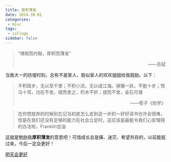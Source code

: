 ```yaml
---
title: 厚积薄发
date: 2014-10-01
categories:
 - misc
tags:
 - college
sidebar: false
---
```


> “博观而约取，厚积而薄发”
>
> <p align="right">——苏轼</p>

当我大一的彷徨时刻，总有不是家人、胜似家人的欢欢姐姐给我鼓励。以下：

> 不积跬步，无以至千里；不积小流，无以成江海。骐骥一跃，不能十步；驽马十驾，功在不舍。锲而舍之，朽木不折；锲而不舍，金石可镂
>
> <p align="right">——荀子《劝学》</p>

> 在你想放弃的时候别忘记当初是怎么走到这一步的～好好读书也许会很难，但是在我们还没有足够的能力在社会立足时，这应该是最能令我们心安理得的办法啦，Franklin加油

这就是勉励我**厚积薄发**的意思吧！可惜成长总是痛、迷茫、希望共存的，以前能挺过来，今后一定会更好！

[明天会更好](https://youtu.be/lEDZyIUbSd0)